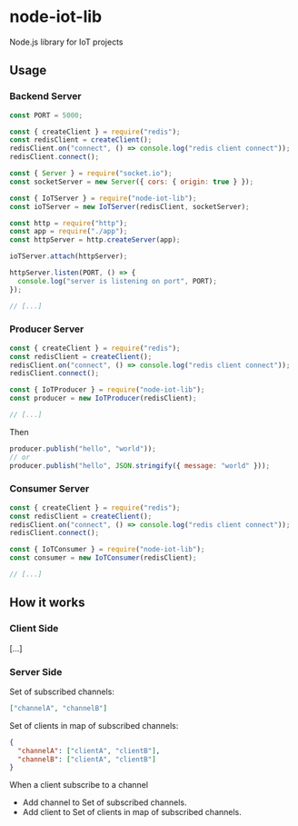 # node-iot-lib

Node.js library for IoT projects

## Usage

### Backend Server

```javascript
const PORT = 5000;

const { createClient } = require("redis");
const redisClient = createClient();
redisClient.on("connect", () => console.log("redis client connect"));
redisClient.connect();

const { Server } = require("socket.io");
const socketServer = new Server({ cors: { origin: true } });

const { IoTServer } = require("node-iot-lib");
const ioTServer = new IoTServer(redisClient, socketServer);

const http = require("http");
const app = require("./app");
const httpServer = http.createServer(app);

ioTServer.attach(httpServer);

httpServer.listen(PORT, () => {
  console.log("server is listening on port", PORT);
});

// [...]
```

### Producer Server

```javascript
const { createClient } = require("redis");
const redisClient = createClient();
redisClient.on("connect", () => console.log("redis client connect"));
redisClient.connect();

const { IoTProducer } = require("node-iot-lib");
const producer = new IoTProducer(redisClient);

// [...]
```

Then

```javascript
producer.publish("hello", "world"));
// or
producer.publish("hello", JSON.stringify({ message: "world" }));
```

### Consumer Server

```javascript
const { createClient } = require("redis");
const redisClient = createClient();
redisClient.on("connect", () => console.log("redis client connect"));
redisClient.connect();

const { IoTConsumer } = require("node-iot-lib");
const consumer = new IoTConsumer(redisClient);

// [...]
```

## How it works

### Client Side

[...]

### Server Side

Set of subscribed channels:

```json
["channelA", "channelB"]
```

Set of clients in map of subscribed channels:

```json
{
  "channelA": ["clientA", "clientB"],
  "channelB": ["clientA", "clientB"]
}
```

When a client subscribe to a channel

- Add channel to Set of subscribed channels.
- Add client to Set of clients in map of subscribed channels.
